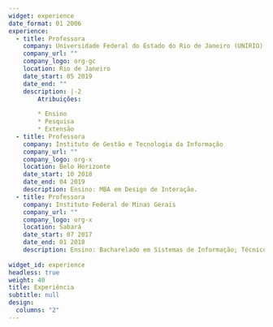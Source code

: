 ```yaml
---
widget: experience
date_format: 01 2006
experience:
  - title: Professora
    company: Universidade Federal do Estado do Rio de Janeiro (UNIRIO)
    company_url: ""
    company_logo: org-gc
    location: Rio de Janeiro
    date_start: 05 2019
    date_end: ""
    description: |-2
        Atribuições:
        
        * Ensino
        * Pesquisa
        * Extensão
  - title: Professora
    company: Instituto de Gestão e Tecnologia da Informação
    company_url: ""
    company_logo: org-x
    location: Belo Horizonte
    date_start: 10 2018
    date_end: 04 2019
    description: Ensino: MBA em Design de Interação.
  - title: Professora
    company: Instituto Federal de Minas Gerais
    company_url: ""
    company_logo: org-x
    location: Sabará
    date_start: 07 2017
    date_end: 01 2018
    description: Ensino: Bacharelado em Sistemas de Informação; Técnico Integrado em Administração.
 
widget_id: experience
headless: true
weight: 40
title: Experiência
subtitle: null
design:
  columns: "2"
---
```

